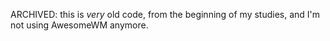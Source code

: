 ARCHIVED: this is _very_ old code, from the beginning of my studies, and I'm not using AwesomeWM anymore.
